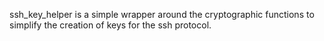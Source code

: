 ssh_key_helper is a simple wrapper around the cryptographic functions
to simplify the creation of keys for the ssh protocol.
